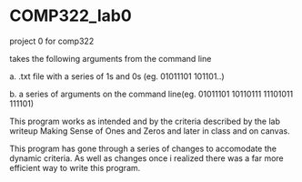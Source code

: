 # COMP322_lab0

project 0 for comp322 

takes the following arguments from the command line 

   a. .txt file with a series of 1s and 0s (eg. 01011101 101101..)
  
   b. a series of arguments on the command line(eg. 01011101 10110111 11101011 111101)
  
This program works as intended and by the criteria described by the lab writeup Making Sense of Ones and Zeros and later in class and on canvas. 

This program has gone through a series of changes to accomodate the dynamic criteria. As well as changes once i realized there was a far more efficient way to write this program.
